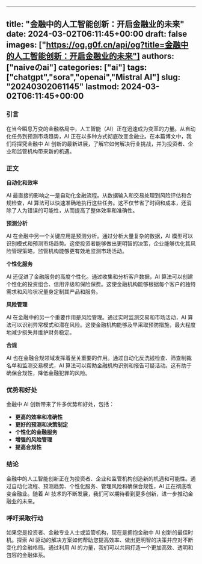 
---
title: "金融中的人工智能创新：开启金融业的未来"
date: 2024-03-02T06:11:45+00:00
draft: false
images: ["https://og.g0f.cn/api/og?title=金融中的人工智能创新：开启金融业的未来"]
authors: ["naiveのai"]
categories: ["ai"]
tags: ["chatgpt","sora","openai","Mistral AI"]
slug: "20240302061145"
lastmod: 2024-03-02T06:11:45+00:00
---
### 引言

在当今瞬息万变的金融格局中，人工智能（AI）正在迅速成为变革的力量。从自动化任务到预测市场趋势，AI 正在以多种方式彻底改变金融业。在本篇博文中，我们将探究金融中 AI 创新的最新进展，了解它如何解决行业挑战，并为投资者、企业和监管机构带来新的机遇。

### 正文

**自动化和效率**

AI 最直接的影响之一是自动化金融流程。从数据输入和交易处理到风险评估和合规检查，AI 算法可以快速准确地执行这些任务。这不仅节省了时间和成本，还消除了人为错误的可能性，从而提高了整体效率和准确性。

**预测分析**

AI 在金融中另一个关键应用是预测分析。通过分析大量复杂的数据，AI 模型可以识别模式和预测市场趋势。这使投资者能够做出更明智的决策，企业能够优化其风险管理策略，监管机构能够更有效地监测市场活动。

**个性化服务**

AI 还促进了金融服务的高度个性化。通过收集和分析客户数据，AI 算法可以创建个性化的投资组合、信用评级和保险保费。这使金融机构能够根据每个客户的独特需求和风险状况量身定制其产品和服务。

**风险管理**

AI 在金融中的另一个重要作用是风险管理。通过实时监测交易和市场活动，AI 算法可以识别异常模式和潜在风险。这使金融机构能够及早采取预防措施，最大程度地减少损失并维护财务稳定。

**合规**

AI 也在金融合规领域发挥着至关重要的作用。通过自动化反洗钱检查、筛查制裁名单和监测交易模式，AI 算法可以帮助金融机构识别和报告可疑活动。这有助于确保合规性，降低金融犯罪的风险。

### 优势和好处

金融中 AI 创新带来了许多优势和好处，包括：

* **更高的效率和准确性**
* **更好的预测和决策制定**
* **个性化的金融服务**
* **增强的风险管理**
* **提高合规性**

### 结论

金融中的人工智能创新正在为投资者、企业和监管机构创造新的机遇和可能性。通过自动化流程、预测趋势、个性化服务、管理风险和确保合规性，AI 正在彻底改变金融业。随着 AI 技术的不断发展，我们可以期待看到更多创新，进一步推动金融业的未来。

### 呼吁采取行动

如果您是投资者、金融专业人士或监管机构，现在是拥抱金融中 AI 创新的最佳时机。探索 AI 驱动的解决方案如何帮助您提高效率、做出更明智的决策并应对不断变化的金融格局。通过利用 AI 的力量，我们可以共同打造一个更加高效、透明和包容的金融体系。